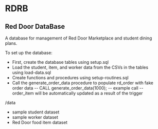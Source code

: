 # RDRB
## Red Door DataBase
A database for management of Red Door Marketplace and student dining plans. 

To set up the database:
- First, create the database tables using setup.sql
- Load the student, item, and worker data from the CSVs in the tables using load-data.sql 
- Create functions and procedures using setup-routines.sql
- Call the generate_order_data procedure to populate rd_order with fake order data
-- CALL generate_order_data(1000); -- example call 
-- order_item will be automatically updated as a result of the trigger


/data
 - sample student dataset
 - sample worker dataset
 - Red Door food item dataset
